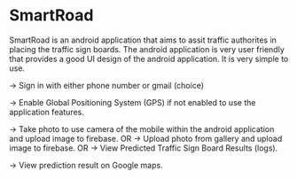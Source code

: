 # SmartRoad
SmartRoad is an android application that aims to assit traffic authorites in placing the traffic sign boards.
The android application is very user friendly that provides a good UI design of the android application. It is very simple to use.

-> Sign in with either phone number or gmail (choice)

-> Enable Global Positioning System (GPS) if not enabled to use the application features.

-> Take photo to use camera of the mobile within the android application and upload image to firebase.
                                                OR
-> Upload photo from gallery and upload image to firebase.
                                                OR
-> View Predicted Traffic Sign Board Results (logs).

-> View prediction result on Google maps.
